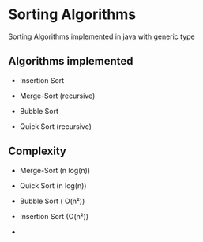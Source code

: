 # Sorting Algorithms
Sorting Algorithms implemented in java with generic type

## Algorithms implemented

* Insertion Sort

* Merge-Sort (recursive)

* Bubble Sort

* Quick Sort (recursive)

## Complexity

* Merge-Sort (n log(n))

* Quick Sort (n log(n))

* Bubble Sort ( O(n²))

* Insertion Sort (O(n²))

-
